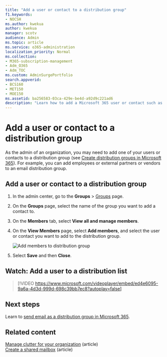 ```yaml
---
title: "Add a user or contact to a distribution group"
f1.keywords:
- NOCSH
ms.author: kwekua
author: kwekua
manager: scotv
audience: Admin
ms.topic: article
ms.service: o365-administration
localization_priority: Normal
ms.collection: 
- M365-subscription-management 
- Adm_O365
- Adm_TOC
ms.custom: AdminSurgePortfolio
search.appverid:
- BCS160
- MET150
- MOE150
ms.assetid: ba256583-03ca-429e-be4d-a92d9c221ad6
description: "Learn how to add a Microsoft 365 user or contact such as an employee, partner, or vendor to an email distribution group."
---
```


# Add a user or contact to a distribution group

As the admin of an organization, you may need to add one of your users or contacts to a distribution group (see [Create distribution groups in Microsoft 365](../setup/create-distribution-lists.md)). For example, you can add employees or external partners or vendors to an email distribution group.
  
## Add a user or contact to a distribution group

1. In the admin center, go to the **Groups** \> <a href="https://go.microsoft.com/fwlink/p/?linkid=2052855" target="_blank">Groups</a> page.

2. On the **Groups** page, select the name of the group you want to add a contact to.

3. On the **Members** tab, select **View all and manage members**.

4. On the **View Members** page, select **Add members**, and select the user or contact you want to add to the distribution group. 
    
    ![Add members to distribution group](../../media/f79f59f8-1606-43fe-bae6-df74f5b6259d.png)
  
5. Select **Save** and then **Close**.

## Watch: Add a user to a distribution list
  
> [!VIDEO https://www.microsoft.com/videoplayer/embed/ed4e6095-9a6a-4d3d-999d-698c39bb7ec8?autoplay=false]
  
## Next steps

Learn to [send email as a distribution group in Microsoft 365](../manage/send-email-as-distribution-list.md).

## Related content

[Manage clutter for your organization](configure-clutter.md) (article)\
[Create a shared mailbox](create-a-shared-mailbox.md) (article)

